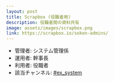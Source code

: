 ```yaml
---
layout: post
title: Scrapbox (役職者用)
description: 役職者間の資料共有
image: assets/images/scrapbox.png
link: https://scrapbox.io/sokon-admins/
---
```


- 管理者: システム管理係
- 運用者: 幹事長
- 利用者: 役職者
- 該当チャンネル: [#ex_system](https://sokon.slack.com/messages/C4KPRMYSU/)